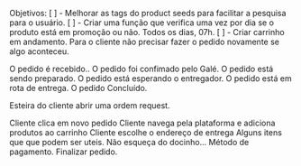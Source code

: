 Objetivos:
[ ] - Melhorar as tags do product seeds para facilitar a pesquisa para o usuário.
[ ] - Criar uma função que verifica uma vez por dia se o produto está em promoção ou não. Todos os dias, 07h.
[ ] - Criar carrinho em andamento. Para o cliente não precisar fazer o pedido novamente se algo aconteceu.



O pedido é recebido..
O pedido foi confimado pelo Galé.
O pedido está sendo preparado.
O pedido está esperando o entregador.
O pedido está em rota de entrega.
O pedido Concluído.

Esteira do cliente abrir uma ordem request.

Cliente clica em novo pedido
Cliente navega pela plataforma e adiciona produtos ao carrinho
Cliente escolhe o endereço de entrega
Alguns itens que que podem ser uteis.
Não esqueça do docinho...
Método de pagamento.
Finalizar pedido.







